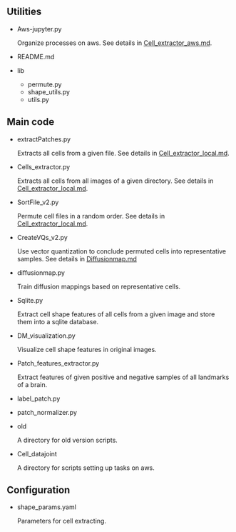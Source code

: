 ## Utilities
* Aws-jupyter.py

    Organize processes on aws. See details in [Cell_extractor_aws.md](../Cell_extractor_aws.md).
* README.md
* lib
    * permute.py
    * shape_utils.py
    * utils.py
## Main code
* extractPatches.py

    Extracts all cells from a given file. See details in [Cell_extractor_local.md](../Cell_extractor_local.md).
* Cells_extractor.py

    Extracts all cells from all images of a given directory. See details in [Cell_extractor_local.md](../Cell_extractor_local.md).
* SortFile_v2.py

    Permute cell files in a random order. See details in [Cell_extractor_local.md](../Cell_extractor_local.md).
* CreateVQs_v2.py

    Use vector quantization to conclude permuted cells into representative samples. See details in [Diffusionmap.md](../Diffusionmap.md)
* diffusionmap.py

    Train diffusion mappings based on representative cells.
* Sqlite.py

    Extract cell shape features of all cells from a given image and store them into a sqlite database.
* DM_visualization.py

    Visualize cell shape features in original images.
* Patch_features_extractor.py

    Extract features of given positive and negative samples of all landmarks of a brain.
* label_patch.py
* patch_normalizer.py
* old

    A directory for old version scripts.
* Cell_datajoint

    A directory for scripts setting up tasks on aws.

## Configuration
* shape_params.yaml

    Parameters for cell extracting.
